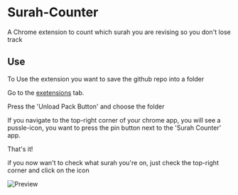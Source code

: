 # Surah-Counter
A Chrome extension to count which surah you are revising so you don't lose track

## Use

To Use the extension you want to save the github repo into a folder

Go to the [exetensions](about:extensions) tab.

Press the 'Unload Pack Button' and choose the folder

If you navigate to the top-right corner of your chrome app, you will see a pussle-icon, you want to press the pin button next to the 'Surah Counter' app. 

That's it!

if you now wan't to check what surah you're on, just check the top-right corner and click on the icon

![Preview](https://github.com/spxrtzy/surah-counter/preview.jpg?raw=true)
